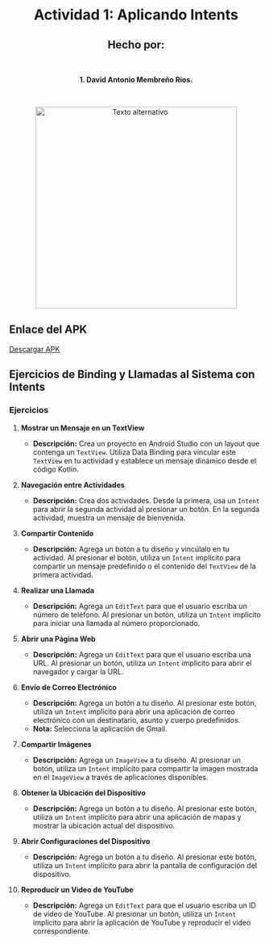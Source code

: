 
<div align="center">

# Actividad 1: Aplicando Intents

## Hecho por:

<br/>
<p><strong>1. David Antonio Membreño Ríos.</strong></p>
<br/>

<p align="center">
  <img src="https://th.bing.com/th/id/OIP.wp7VLwfL8Z8gsOHP1J3i8wHaEn?rs=1&pid=ImgDetMain" alt="Texto alternativo" width="400">
</p>

</div>

## Enlace del APK
[Descargar APK](https://drive.google.com/drive/folders/1l_9d89IMfdxcXYHWMH1_bL1tsMXGxctw?usp=drive_link)

## Ejercicios de Binding y Llamadas al Sistema con Intents

### Ejercicios

1. **Mostrar un Mensaje en un TextView**
   - **Descripción:** Crea un proyecto en Android Studio con un layout que contenga un `TextView`. Utiliza Data Binding para vincular este `TextView` en tu actividad y establece un mensaje dinámico desde el código Kotlin.

2. **Navegación entre Actividades**
   - **Descripción:** Crea dos actividades. Desde la primera, usa un `Intent` para abrir la segunda actividad al presionar un botón. En la segunda actividad, muestra un mensaje de bienvenida.

3. **Compartir Contenido**
   - **Descripción:** Agrega un botón a tu diseño y vincúlalo en tu actividad. Al presionar el botón, utiliza un `Intent` implícito para compartir un mensaje predefinido o el contenido del `TextView` de la primera actividad.

4. **Realizar una Llamada**
   - **Descripción:** Agrega un `EditText` para que el usuario escriba un número de teléfono. Al presionar un botón, utiliza un `Intent` implícito para iniciar una llamada al número proporcionado.

5. **Abrir una Página Web**
   - **Descripción:** Agrega un `EditText` para que el usuario escriba una URL. Al presionar un botón, utiliza un `Intent` implícito para abrir el navegador y cargar la URL.

6. **Envío de Correo Electrónico**
   - **Descripción:** Agrega un botón a tu diseño. Al presionar este botón, utiliza un `Intent` implícito para abrir una aplicación de correo electrónico con un destinatario, asunto y cuerpo predefinidos. 
   - **Nota:** Selecciona la aplicación de Gmail.

7. **Compartir Imágenes**
   - **Descripción:** Agrega un `ImageView` a tu diseño. Al presionar un botón, utiliza un `Intent` implícito para compartir la imagen mostrada en el `ImageView` a través de aplicaciones disponibles.

8. **Obtener la Ubicación del Dispositivo**
   - **Descripción:** Agrega un botón a tu diseño. Al presionar este botón, utiliza un `Intent` implícito para abrir una aplicación de mapas y mostrar la ubicación actual del dispositivo.

9. **Abrir Configuraciones del Dispositivo**
   - **Descripción:** Agrega un botón a tu diseño. Al presionar este botón, utiliza un `Intent` implícito para abrir la pantalla de configuración del dispositivo.

10. **Reproducir un Video de YouTube**
    - **Descripción:** Agrega un `EditText` para que el usuario escriba un ID de video de YouTube. Al presionar un botón, utiliza un `Intent` implícito para abrir la aplicación de YouTube y reproducir el video correspondiente.
